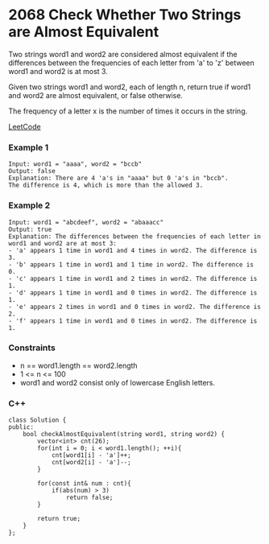 # 2068 Check Whether Two Strings are Almost Equivalent

Two strings word1 and word2 are considered almost equivalent if the differences between the frequencies of each letter from 'a' to 'z' between word1 and word2 is at most 3.

Given two strings word1 and word2, each of length n, return true if word1 and word2 are almost equivalent, or false otherwise.

The frequency of a letter x is the number of times it occurs in the string.


[LeetCode](https://leetcode.cn/problems/check-whether-two-strings-are-almost-equivalent/)

### Example 1

```
Input: word1 = "aaaa", word2 = "bccb"
Output: false
Explanation: There are 4 'a's in "aaaa" but 0 'a's in "bccb".
The difference is 4, which is more than the allowed 3.
```

### Example 2

```
Input: word1 = "abcdeef", word2 = "abaaacc"
Output: true
Explanation: The differences between the frequencies of each letter in word1 and word2 are at most 3:
- 'a' appears 1 time in word1 and 4 times in word2. The difference is 3.
- 'b' appears 1 time in word1 and 1 time in word2. The difference is 0.
- 'c' appears 1 time in word1 and 2 times in word2. The difference is 1.
- 'd' appears 1 time in word1 and 0 times in word2. The difference is 1.
- 'e' appears 2 times in word1 and 0 times in word2. The difference is 2.
- 'f' appears 1 time in word1 and 0 times in word2. The difference is 1.
```

### Constraints

* n == word1.length == word2.length
* 1 <= n <= 100
* word1 and word2 consist only of lowercase English letters.

### C++ 

```
class Solution {
public:
    bool checkAlmostEquivalent(string word1, string word2) {
        vector<int> cnt(26);
        for(int i = 0; i < word1.length(); ++i){
            cnt[word1[i] - 'a']++;
            cnt[word2[i] - 'a']--;
        }

        for(const int& num : cnt){
            if(abs(num) > 3)
                return false;
        }

        return true;        
    }
};
```